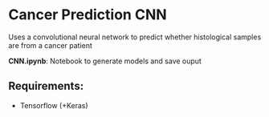 # Cancer Prediction CNN
Uses a convolutional neural network to predict whether histological samples are from a cancer patient

**CNN.ipynb**: Notebook to generate models and save ouput

## Requirements:
* Tensorflow (+Keras)
